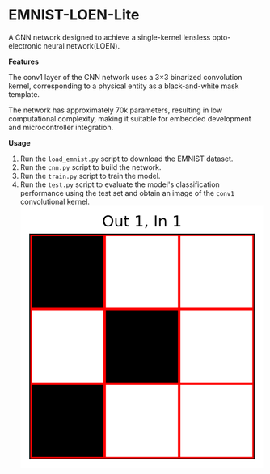 # EMNIST-LOEN-Lite
A CNN network designed to achieve a single-kernel lensless opto-electronic neural network(LOEN).

****Features****

The conv1 layer of the CNN network uses a 3×3 binarized convolution kernel, corresponding to a physical entity as a black-and-white mask template.  

The network has approximately 70k parameters, resulting in low computational complexity, making it suitable for embedded development and microcontroller integration.

****Usage****

1. Run the `load_emnist.py` script to download the EMNIST dataset.  
2. Run the `cnn.py` script to build the network.  
3. Run the `train.py` script to train the model.  
4. Run the `test.py` script to evaluate the model's classification performance using the test set and obtain an image of the `conv1` convolutional kernel.
![conv1 filter](images/conv1_filter.png)

